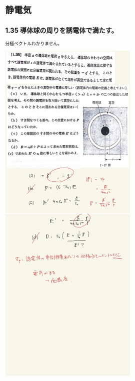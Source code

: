 <script type="text/javascript" async src="https://cdnjs.cloudflare.com/ajax/libs/mathjax/2.7.7/MathJax.js?config=TeX-MML-AM_CHTML">

</script>

<script type="text/x-mathjax-config">
 MathJax.Hub.Config({
 tex2jax: {
 inlineMath: [['$', '$'] ],
 displayMath: [ ['$$','$$'], ["\\[","\\]"] ]
 }
 });
</script>

# 静電気
## 1.35 導体球の周りを誘電体で満たす。 

分極ベクトルわかりません。
<br>

<img width="400" alt="electromagnetism-53" src="./images/se-35/Electromagnetism-53.jpg">
<img width="400" alt="electromagnetism-54" src="./images/se-35/Electromagnetism-54.jpg">